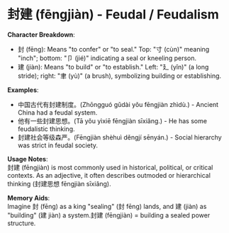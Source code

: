 # **封建 (fēngjiàn) - Feudal / Feudalism**

**Character Breakdown**:  
- 封 (fēng): Means "to confer" or "to seal." Top: "寸 (cùn)" meaning "inch"; bottom: "卩 (jié)" indicating a seal or kneeling person.  
- 建 (jiàn): Means "to build" or "to establish." Left: "廴 (yǐn)" (a long stride); right: "聿 (yù)" (a brush), symbolizing building or establishing.

**Examples**:  
- 中国古代有封建制度。(Zhōngguó gǔdài yǒu fēngjiàn zhìdù.) - Ancient China had a feudal system.  
- 他有一些封建思想。(Tā yǒu yìxiē fēngjiàn sīxiǎng.) - He has some feudalistic thinking.  
- 封建社会等级森严。(Fēngjiàn shèhuì děngjí sēnyán.) - Social hierarchy was strict in feudal society.

**Usage Notes**:  
封建 (fēngjiàn) is most commonly used in historical, political, or critical contexts. As an adjective, it often describes outmoded or hierarchical thinking (封建思想 fēngjiàn sīxiǎng).

**Memory Aids**:  
Imagine 封 (fēng) as a king "sealing" (封 fēng) lands, and 建 (jiàn) as "building" (建 jiàn) a system.封建 (fēngjiàn) = building a sealed power structure.